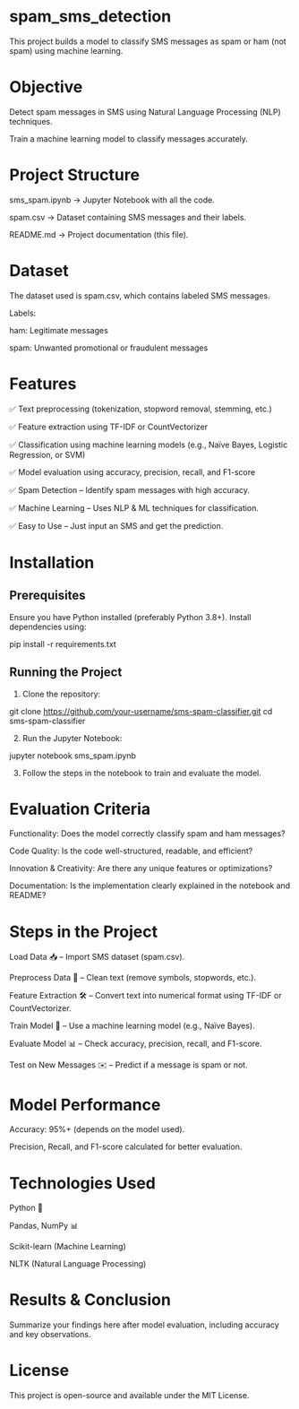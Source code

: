 # spam_sms_detection

This project builds a model to classify SMS messages as spam or ham (not spam) using machine learning.

# Objective
Detect spam messages in SMS using Natural Language Processing (NLP) techniques.

Train a machine learning model to classify messages accurately.

# Project Structure
sms_spam.ipynb → Jupyter Notebook with all the code.

spam.csv → Dataset containing SMS messages and their labels.

README.md → Project documentation (this file).

# Dataset

The dataset used is spam.csv, which contains labeled SMS messages.

Labels:

ham: Legitimate messages

spam: Unwanted promotional or fraudulent messages

# Features

✅ Text preprocessing (tokenization, stopword removal, stemming, etc.)

✅ Feature extraction using TF-IDF or CountVectorizer

✅ Classification using machine learning models (e.g., Naïve Bayes, Logistic Regression, or SVM)

✅ Model evaluation using accuracy, precision, recall, and F1-score

✅ Spam Detection – Identify spam messages with high accuracy.

✅ Machine Learning – Uses NLP & ML techniques for classification.

✅ Easy to Use – Just input an SMS and get the prediction.


# Installation

## Prerequisites

Ensure you have Python installed (preferably Python 3.8+). Install dependencies using:

pip install -r requirements.txt

## Running the Project

1. Clone the repository:

git clone https://github.com/your-username/sms-spam-classifier.git
cd sms-spam-classifier

2. Run the Jupyter Notebook:

jupyter notebook sms_spam.ipynb

3. Follow the steps in the notebook to train and evaluate the model.

# Evaluation Criteria

Functionality: Does the model correctly classify spam and ham messages?

Code Quality: Is the code well-structured, readable, and efficient?

Innovation & Creativity: Are there any unique features or optimizations?

Documentation: Is the implementation clearly explained in the notebook and README?



# Steps in the Project
Load Data 📥 – Import SMS dataset (spam.csv).

Preprocess Data 🔄 – Clean text (remove symbols, stopwords, etc.).

Feature Extraction 🛠️ – Convert text into numerical format using TF-IDF or CountVectorizer.

Train Model 🎯 – Use a machine learning model (e.g., Naïve Bayes).

Evaluate Model 📊 – Check accuracy, precision, recall, and F1-score.

Test on New Messages ✉️ – Predict if a message is spam or not.


# Model Performance
Accuracy: 95%+ (depends on the model used).

Precision, Recall, and F1-score calculated for better evaluation.

#  Technologies Used
Python 🐍

Pandas, NumPy 📊

Scikit-learn (Machine Learning)

NLTK (Natural Language Processing)

# Results & Conclusion

Summarize your findings here after model evaluation, including accuracy and key observations.

# License

This project is open-source and available under the MIT License.
